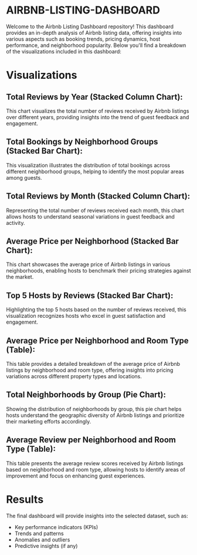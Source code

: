# AIRBNB-LISTING-DASHBOARD
Welcome to the Airbnb Listing Dashboard repository! This dashboard provides an in-depth analysis of Airbnb listing data, offering insights into various aspects such as booking trends, pricing dynamics, host performance, and neighborhood popularity. Below you'll find a breakdown of the visualizations included in this dashboard:

# Visualizations
## Total Reviews by Year (Stacked Column Chart):

This chart visualizes the total number of reviews received by Airbnb listings over different years, providing insights into the trend of guest feedback and engagement.

## Total Bookings by Neighborhood Groups (Stacked Bar Chart):

This visualization illustrates the distribution of total bookings across different neighborhood groups, helping to identify the most popular areas among guests.

## Total Reviews by Month (Stacked Column Chart):

Representing the total number of reviews received each month, this chart allows hosts to understand seasonal variations in guest feedback and activity.

## Average Price per Neighborhood (Stacked Bar Chart):

This chart showcases the average price of Airbnb listings in various neighborhoods, enabling hosts to benchmark their pricing strategies against the market.

## Top 5 Hosts by Reviews (Stacked Bar Chart):

Highlighting the top 5 hosts based on the number of reviews received, this visualization recognizes hosts who excel in guest satisfaction and engagement.

## Average Price per Neighborhood and Room Type (Table):

This table provides a detailed breakdown of the average price of Airbnb listings by neighborhood and room type, offering insights into pricing variations across different property types and locations.

## Total Neighborhoods by Group (Pie Chart):

Showing the distribution of neighborhoods by group, this pie chart helps hosts understand the geographic diversity of Airbnb listings and prioritize their marketing efforts accordingly.

## Average Review per Neighborhood and Room Type (Table):

This table presents the average review scores received by Airbnb listings based on neighborhood and room type, allowing hosts to identify areas of improvement and focus on enhancing guest experiences.

# Results
The final dashboard will provide insights into the selected dataset, such as:

* Key performance indicators (KPIs)
* Trends and patterns
* Anomalies and outliers
* Predictive insights (if any)
